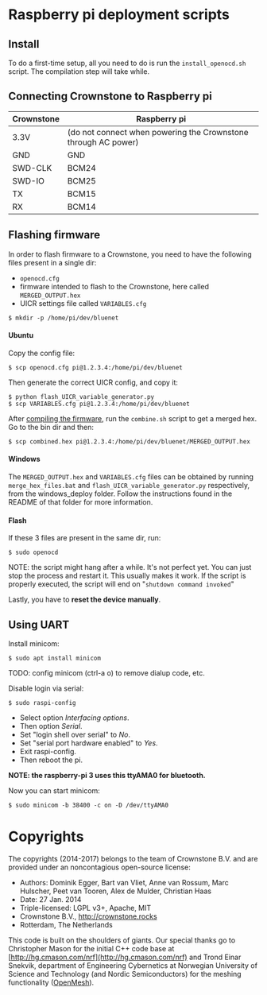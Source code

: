 # Raspberry pi deployment scripts

## Install
To do a first-time setup, all you need to do is run the `install_openocd.sh` script. The compilation step will take while.

## Connecting Crownstone to Raspberry pi

Crownstone| Raspberry  pi
--- | ---
3.3V| (do not connect when powering the Crownstone through AC power)
GND| GND
SWD-CLK| BCM24
SWD-IO| BCM25
TX| BCM15
RX| BCM14

## Flashing firmware
In order to flash firmware to a Crownstone, you need to have the following files present in a single dir:

- `openocd.cfg`
- firmware intended to flash to the Crownstone, here called `MERGED_OUTPUT.hex`
- UICR settings file called `VARIABLES.cfg`

```
$ mkdir -p /home/pi/dev/bluenet
```

#### Ubuntu
Copy the config file:

```
$ scp openocd.cfg pi@1.2.3.4:/home/pi/dev/bluenet
```

Then generate the correct UICR config, and copy it:

```
$ python flash_UICR_variable_generator.py
$ scp VARIABLES.cfg pi@1.2.3.4:/home/pi/dev/bluenet
```

After [compiling the firmware](https://github.com/crownstone/bluenet), run the `combine.sh` script to get a merged hex. Go to the bin dir and then:

```
$ scp combined.hex pi@1.2.3.4:/home/pi/dev/bluenet/MERGED_OUTPUT.hex
```

#### Windows
The `MERGED_OUTPUT.hex` and `VARIABLES.cfg` files can be obtained by running `merge_hex_files.bat` and  `flash_UICR_variable_generator.py` respectively, from the windows_deploy folder.
Follow the instructions found in the README of that folder for more information.


#### Flash

If these 3 files are present in the same dir, run:

```
$ sudo openocd
```

NOTE: the script might hang after a while. It's not perfect yet. You can just stop the process and restart it. This usually makes it work. If the script is properly executed, the script will end on "`shutdown command invoked`"

Lastly, you have to **reset the device manually**.

## Using UART

Install minicom:

```
$ sudo apt install minicom
```

TODO: config minicom (ctrl-a o) to remove dialup code, etc.

Disable login via serial:

```
$ sudo raspi-config
```

- Select option *Interfacing options*.
- Then option *Serial*.
- Set "login shell over serial" to *No*.
- Set "serial port hardware enabled" to *Yes*.
- Exit raspi-config.
- Then reboot the pi.

**NOTE: the raspberry-pi 3 uses this ttyAMA0 for bluetooth.**

Now you can start minicom:

```
$ sudo minicom -b 38400 -c on -D /dev/ttyAMA0
```

# Copyrights

The copyrights (2014-2017) belongs to the team of Crownstone B.V. and are provided under an noncontagious open-source license:

* Authors: Dominik Egger, Bart van Vliet, Anne van Rossum, Marc Hulscher, Peet van Tooren, Alex de Mulder, Christian Haas
* Date: 27 Jan. 2014
* Triple-licensed: LGPL v3+, Apache, MIT
* Crownstone B.V., http://crownstone.rocks
* Rotterdam, The Netherlands

This code is built on the shoulders of giants. Our special thanks go to Christopher Mason for the initial C++ code base at [http://hg.cmason.com/nrf](http://hg.cmason.com/nrf) and Trond Einar Snekvik, department of Engineering Cybernetics at Norwegian University of Science and Technology (and Nordic Semiconductors) for the meshing functionality ([OpenMesh](https://github.com/NordicSemiconductor/nRF51-ble-bcast-mesh)).
